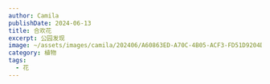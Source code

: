 ```yaml
---
author: Camila
publishDate: 2024-06-13
title: 合欢花
excerpt: 公园发现
image: ~/assets/images/camila/202406/A60863ED-A70C-4B05-ACF3-FD51D9204D69_1_105_c.jpeg
category: 植物
tags:
  - 花
---
```

